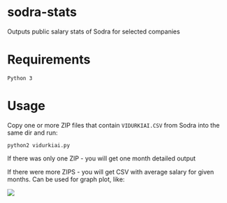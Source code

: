 # sodra-stats
Outputs public salary stats of Sodra for selected companies

# Requirements

`Python 3`

# Usage

Copy one or more ZIP files that contain `VIDURKIAI.CSV` from Sodra into the same dir and run:

`python2 vidurkiai.py`

If there was only one ZIP - you will get one month detailed output

If there were more ZIPS - you will get CSV with average salary for given months. Can be used for graph plot, like:

![](https://user-images.githubusercontent.com/22909536/95184905-ae12ed00-07d0-11eb-8828-b4589283fcac.png)
